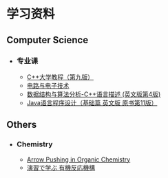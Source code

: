 # 学习资料

## Computer Science

* ### 专业课
    * [C++大学教程（第九版）](https://scut-oc.obs.myhuaweicloud.com/ebooks/CSclass/C%2B%2B%E5%A4%A7%E5%AD%A6%E6%95%99%E7%A8%8B%28%E7%AC%AC%E4%B9%9D%E7%89%88%29.pdf)
    * [电路与电子技术](https://scut-oc.obs.myhuaweicloud.com/ebooks/CSclass/14210969_%E7%94%B5%E8%B7%AF%E4%B8%8E%E7%94%B5%E5%AD%90%E6%8A%80%E6%9C%AF%3DELECTRICCIRCUITSANDELECTRONICS.pdf)
    * [数据结构与算法分析-C++语言描述 (英文版第4版)](https://scut-oc.obs.myhuaweicloud.com/ebooks/CSclass/data-structures-and-algorithm-analysis-in-c_compress.pdf)
    * [Java语言程序设计（基础篇 英文版 原书第11版）](https://scut-oc.obs.myhuaweicloud.com/ebooks/CSclass/vdoc.pub_introduction-to-java-programming-and-data-structures-comprehensive-version.epub)

## Others

* ### Chemistry
    * [Arrow Pushing in Organic Chemistry](https://scut-oc.obs.myhuaweicloud.com/ebooks/chemistry/Arrow%20Pushing%20in%20Organic%20Chemistry.pdf)
    * [演習で学ぶ 有機反応機構](https://scut-oc.obs.myhuaweicloud.com/ebooks/chemistry/%E6%BC%94%E7%BF%92%E3%81%A6%E3%82%99%E5%AD%A6%E3%81%B5%E3%82%99%20%E6%9C%89%E6%A9%9F%E5%8F%8D%E5%BF%9C%E6%A9%9F%E6%A7%8B.pdf)